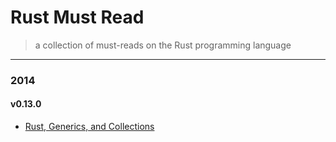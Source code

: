 # Rust Must Read

> a collection of must-reads on the Rust programming language

---

### 2014

#### v0.13.0

- [Rust, Generics, and Collections](http://cglab.ca/~abeinges/blah/rust-generics-and-collections/)

